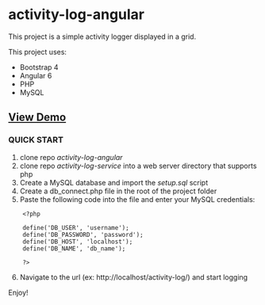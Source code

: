 # activity-log-angular

This project is a simple activity logger displayed in a grid.

This project uses:

* Bootstrap 4
* Angular 6
* PHP
* MySQL

## [View Demo](http://activitylogdemo.ajdrafts.com/)


### QUICK START
1. clone repo *activity-log-angular*
2. clone repo *activity-log-service* into a web server directory that supports php
3. Create a MySQL database and import the *setup.sql* script
4. Create a db_connect.php file in the root of the project folder
5. Paste the following code into the file and enter your MySQL credentials:
```
    <?php

    define('DB_USER', 'username');
    define('DB_PASSWORD', 'password');
    define('DB_HOST', 'localhost');
    define('DB_NAME', 'db_name');

    ?>
```
6. Navigate to the url (ex: http://localhost/activity-log/) and start logging

Enjoy!